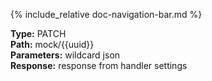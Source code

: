 {% include_relative doc-navigation-bar.md %}

**Type:** PATCH<br>
**Path:** mock/\{\{uuid\}\}<br>
**Parameters:** wildcard json<br>
**Response:** response from handler settings
